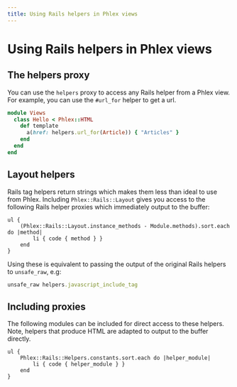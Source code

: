 ```yaml
---
title: Using Rails helpers in Phlex views
---
```


# Using Rails helpers in Phlex views

## The helpers proxy

You can use the `helpers` proxy to access any Rails helper from a Phlex view. For example, you can use the `#url_for` helper to get a url.

```ruby
module Views
  class Hello < Phlex::HTML
    def template
      a(href: helpers.url_for(Article)) { "Articles" }
    end
  end
end
```

## Layout helpers

Rails tag helpers return strings which makes them less than ideal to use from Phlex. Including `Phlex::Rails::Layout` gives you access to the following Rails helper proxies which immediately output to the buffer:

```phlex
ul {
	(Phlex::Rails::Layout.instance_methods - Module.methods).sort.each do |method|
		li { code { method } }
	end
}
```

Using these is equivalent to passing the output of the original Rails helpers to `unsafe_raw`, e.g:

```ruby
unsafe_raw helpers.javascript_include_tag
```

## Including proxies

The following modules can be included for direct access to these helpers. Note, helpers that produce HTML are adapted to output to the buffer directly.

```phlex
ul {
	Phlex::Rails::Helpers.constants.sort.each do |helper_module|
		li { code { helper_module } }
	end
}
```
